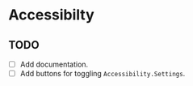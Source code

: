 # Accessibilty

## TODO

- [ ] Add documentation.
- [ ] Add buttons for toggling `Accessibility.Settings`.
